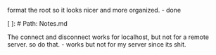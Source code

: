 format the root so it looks nicer and more organized. - done

<!-- more ideas of commands i can do -->


[ ]: # Path: Notes.md




The connect and disconnect works for localhost, but not for a remote server. so do that. - works but not for my server since its shit.

